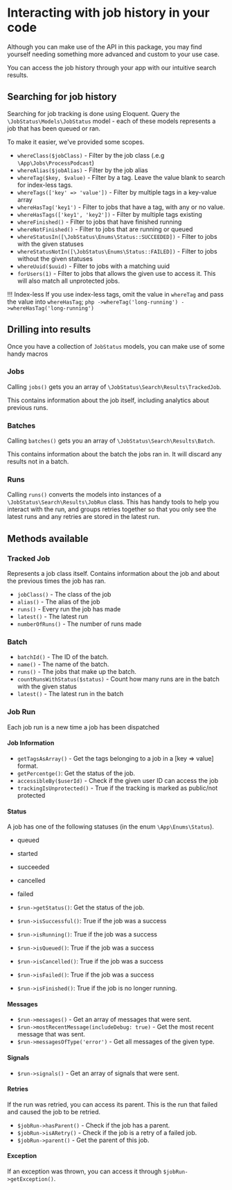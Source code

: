 # Interacting with job history in your code

Although you can make use of the API in this package, you may find yourself needing something more advanced and custom to your use case.

You can access the job history through your app with our intuitive search results.

## Searching for job history

Searching for job tracking is done using Eloquent. Query the `\JobStatus\Models\JobStatus` model - each of these models represents a job that has been queued or ran.

To make it easier, we've provided some scopes.

- `whereClass($jobClass)` - Filter by the job class (.e.g `\App\Jobs\ProcessPodcast`)
- `whereAlias($jobAlias)` - Filter by the job alias
- `whereTag($key, $value)` - Filter by a tag. Leave the value blank to search for index-less tags.
- `whereTags(['key' => 'value'])` - Filter by multiple tags in a key-value array
- `whereHasTag('key1')` - Filter to jobs that have a tag, with any or no value.
- `whereHasTags(['key1', 'key2'])` - Filter by multiple tags existing
- `whereFinished()` - Filter to jobs that have finished running
- `whereNotFinished()` - Filter to jobs that are running or queued
- `whereStatusIn([\JobStatus\Enums\Status::SUCCEEDED])` - Filter to jobs with the given statuses
- `whereStatusNotIn([\JobStatus\Enums\Status::FAILED])` - Filter to jobs without the given statuses
- `whereUuid($uuid)` - Filter to jobs with a matching uuid
- `forUsers(1)` - Filter to jobs that allows the given use to access it. This will also match all unprotected jobs.

!!! Index-less
    If you use index-less tags, omit the value in `whereTag` and pass the value into `whereHasTag`;
    ```php
        ->whereTag('long-running')
        ->whereHasTag('long-running')
    ```

## Drilling into results

Once you have a collection of `JobStatus` models, you can make use of some handy macros

### Jobs

Calling `jobs()` gets you an array of `\JobStatus\Search\Results\TrackedJob`.

This contains information about the job itself, including analytics about previous runs.

### Batches

Calling `batches()` gets you an array of `\JobStatus\Search\Results\Batch`.

This contains information about the batch the jobs ran in. It will discard any results not in a batch.

### Runs

Calling `runs()` converts the models into instances of a `\JobStatus\Search\Results\JobRun` class. This has handy tools to help you interact with the run, and groups retries together so that you only see the latest runs and any retries are stored in the latest run.


## Methods available

### Tracked Job

Represents a job class itself. Contains information about the job and about the previous times the job has ran.

- `jobClass()` - The class of the job
- `alias()` - The alias of the job
- `runs()` - Every run the job has made
- `latest()` - The latest run
- `numberOfRuns()` - The number of runs made

### Batch

- `batchId()` - The ID of the batch.
- `name()` - The name of the batch.
- `runs()` - The jobs that make up the batch.
- `countRunsWithStatus($status)` - Count how many runs are in the batch with the given status
- `latest()` - The latest run in the batch

### Job Run

Each job run is a new time a job has been dispatched

#### Job Information

- `getTagsAsArray()` - Get the tags belonging to a job in a [key => value] format.
- `getPercentge()`: Get the status of the job.
- `accessibleBy($userId)` - Check if the given user ID can access the job
- `trackingIsUnprotected()` - True if the tracking is marked as public/not protected

#### Status

A job has one of the following statuses (in the enum `\App\Enums\Status`).
- queued
- started
- succeeded
- cancelled
- failed

- `$run->getStatus()`: Get the status of the job.
- `$run->isSuccessful()`: True if the job was a success
- `$run->isRunning()`: True if the job was a success
- `$run->isQueued()`: True if the job was a success
- `$run->isCancelled()`: True if the job was a success
- `$run->isFailed()`: True if the job was a success
- `$run->isFinished()`: True if the job is no longer running.

#### Messages

- `$run->messages()` - Get an array of messages that were sent.
- `$run->mostRecentMessage(includeDebug: true)` - Get the most recent message that was sent.
- `$run->messagesOfType('error')` - Get all messages of the given type.

#### Signals

- `$run->signals()` - Get an array of signals that were sent.

#### Retries

If the run was retried, you can access its parent. This is the run that failed and caused the job to be retried.

- `$jobRun->hasParent()` - Check if the job has a parent.
- `$jobRun->isARetry()` - Check if the job is a retry of a failed job.
- `$jobRun->parent()` - Get the parent of this job.


#### Exception

If an exception was thrown, you can access it through `$jobRun->getException()`.
